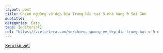 ```yaml
---
layout: post
title: Chiêm ngưỡng vẻ đẹp Địa Trung Hải tại 5 nhà hàng ở Sài Gòn
subtitle: 
categories: Eats
tags: [editorial]
ref: "https://vietcetera.com/vn/chiem-nguong-ve-dep-dia-trung-hai-o-5-nha-hang-tai-sai-gon"
---
```

[Xem bài viết](https://vietcetera.com/vn/chiem-nguong-ve-dep-dia-trung-hai-o-5-nha-hang-tai-sai-gon)
